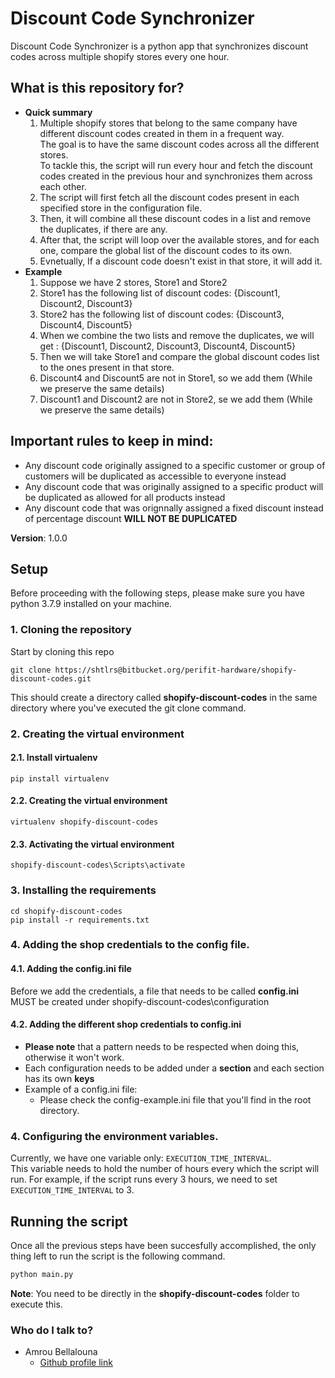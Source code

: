 # Discount Code Synchronizer  #

Discount Code Synchronizer is a python app that synchronizes discount codes across multiple shopify stores every one hour.

## What is this repository for? ###

* **Quick summary**  
  1. Multiple shopify stores that belong to the same company have different discount codes created in them in a frequent way.  
  The goal is to have the same discount codes across all the different stores.  
  To tackle this, the script will run every hour and fetch the discount codes created in the previous hour and synchronizes them across each other.
  2. The script will first fetch all the discount codes present in each specified store in the configuration file.  
  3. Then, it will combine all these discount codes in a list and remove the duplicates, if there are any.  
  4. After that, the script will loop over the available stores, and for each one, compare the global list of the discount codes to its own.  
  5. Evnetually, If a discount code doesn't exist in that store, it will add it.  
* **Example**  
  1. Suppose we have 2 stores, Store1 and Store2  
  2. Store1 has the following list of discount codes: {Discount1, Discount2, Discount3}  
  3. Store2 has the following list of discount codes: {Discount3, Discount4, Discount5}  
  4. When we combine the two lists and remove the duplicates, we will get : {Discount1, Discount2, Discount3, Discount4, Discount5}  
  5. Then we will take Store1 and compare the global discount codes list to the ones present in that store.  
  6. Discount4 and Discount5 are not in Store1, so we add them (While we preserve the same details)  
  7. Discount1 and Discount2 are not in Store2, se we add them (While we preserve the same details)  
  
## Important rules to keep in mind:
* Any discount code originally assigned to a specific customer or group of customers will be duplicated as accessible to everyone instead
* Any discount code that was originally assigned to a specific product will be duplicated as allowed for all products instead
* Any discount code that was orignnally assigned a fixed discount instead of percentage discount **WILL NOT BE DUPLICATED**

 **Version**: 
   1.0.0

## Setup
Before proceeding with the following steps, please make sure you have python 3.7.9 installed on your machine.

### 1. Cloning the repository

Start by cloning this repo
```
git clone https://shtlrs@bitbucket.org/perifit-hardware/shopify-discount-codes.git
```

This should create a directory called **shopify-discount-codes** in the same directory where you've executed the git clone command.

### 2. Creating  the virtual environment

#### 2.1. Install virtualenv

```
pip install virtualenv
```

#### 2.2. Creating the virtual environment

```
virtualenv shopify-discount-codes
```

#### 2.3. Activating the virtual environment
```
shopify-discount-codes\Scripts\activate
```
### 3. Installing the requirements
```
cd shopify-discount-codes
pip install -r requirements.txt
```
### 4. Adding the shop credentials to the config file.
#### 4.1. Adding the config.ini file
Before we add the credentials, a file that needs to be called **config.ini** MUST be created under shopify-discount-codes\configuration
#### 4.2. Adding the different shop credentials to config.ini
* **Please note** that a pattern needs to be respected when doing this, otherwise it won't work.
* Each configuration needs to be added under a **section** and each section has its own **keys**
* Example of a config.ini file:  
  * Please check the config-example.ini file that you'll find in the root directory.

### 4. Configuring the environment variables.
Currently, we have one variable only: `EXECUTION_TIME_INTERVAL`.  
This variable needs to hold the number of hours every which the script will run.
For example, if the script runs every 3 hours, we need to set `EXECUTION_TIME_INTERVAL` to 3.

## Running the script
Once all the previous steps have been succesfully accomplished, the only thing left to run the script is the following command.

```bash
python main.py
```
**Note**: You need to be directly in the **shopify-discount-codes** folder to execute this.
### Who do I talk to? ###

* Amrou Bellalouna 
    * [Github profile link](https://github.com/shtlrs)
